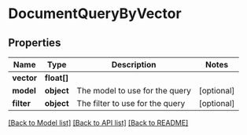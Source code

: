 # DocumentQueryByVector

## Properties
Name | Type | Description | Notes
------------ | ------------- | ------------- | -------------
**vector** | **float[]** |  | 
**model** | **object** | The model to use for the query | [optional] 
**filter** | **object** | The filter to use for the query | [optional] 

[[Back to Model list]](../README.md#documentation-for-models) [[Back to API list]](../README.md#documentation-for-api-endpoints) [[Back to README]](../README.md)



